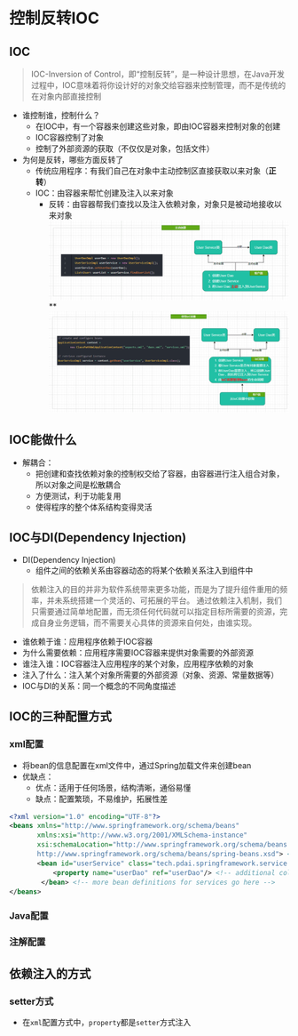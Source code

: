 # 控制反转IOC
## IOC
> IOC-Inversion of Control，即“控制反转”，是一种设计思想，在Java开发过程中，IOC意味着将你设计好的对象交给容器来控制管理，而不是传统的在对象内部直接控制
- 谁控制谁，控制什么？
	- 在IOC中，有一个容器来创建这些对象，即由IOC容器来控制对象的创建
	- IOC容器控制了对象
	- 控制了外部资源的获取（不仅仅是对象，包括文件）
- 为何是反转，哪些方面反转了
	- 传统应用程序：有我们自己在对象中主动控制区直接获取以来对象（**正转**）
	- IOC：由容器来帮忙创建及注入以来对象
		- 反转：由容器帮我们查找以及注入依赖对象，对象只是被动地接收以来对象
![](https://raw.githubusercontent.com/alwaysmissin/picgo/main/20221224144917.png)
**![](https://raw.githubusercontent.com/alwaysmissin/picgo/main/20221224144921.png)
## IOC能做什么
- 解耦合：
	- 把创建和查找依赖对象的控制权交给了容器，由容器进行注入组合对象，所以对象之间是松散耦合
	- 方便测试，利于功能复用
	- 使得程序的整个体系结构变得灵活
## IOC与DI(Dependency Injection)
- DI(Dependency Injection)
	- 组件之间的依赖关系由容器动态的将某个依赖关系注入到组件中
> 依赖注入的目的并非为软件系统带来更多功能，而是为了提升组件重用的频率，并未系统搭建一个灵活的、可拓展的平台。
> 通过依赖注入机制，我们只需要通过简单地配置，而无须任何代码就可以指定目标所需要的资源，完成自身业务逻辑，而不需要关心具体的资源来自何处，由谁实现。
- 谁依赖于谁：应用程序依赖于IOC容器
- 为什么需要依赖：应用程序需要IOC容器来提供对象需要的外部资源
- 谁注入谁：IOC容器注入应用程序的某个对象，应用程序依赖的对象
- 注入了什么：注入某个对象所需要的外部资源（对象、资源、常量数据等）
- IOC与DI的关系：同一个概念的不同角度描述

## IOC的三种配置方式
### xml配置
- 将bean的信息配置在xml文件中，通过Spring加载文件来创建bean
- 优缺点：
	- 优点：适用于任何场景，结构清晰，通俗易懂
	- 缺点：配置繁琐，不易维护，拓展性差
```xml
<?xml version="1.0" encoding="UTF-8"?> 
<beans xmlns="http://www.springframework.org/schema/beans" 
	   xmlns:xsi="http://www.w3.org/2001/XMLSchema-instance" 
	   xsi:schemaLocation="http://www.springframework.org/schema/beans 
	   http://www.springframework.org/schema/beans/spring-beans.xsd"> <!-- services --> 
	   <bean id="userService" class="tech.pdai.springframework.service.UserServiceImpl">
		   <property name="userDao" ref="userDao"/> <!-- additional collaborators and configuration for this bean go here -->
		</bean> <!-- more bean definitions for services go here --> 
</beans>
```
### Java配置
### 注解配置

## 依赖注入的方式
### setter方式
- 在`xml`配置方式中，`property`都是`setter`方式注入